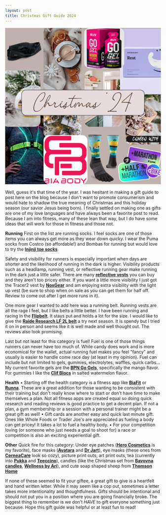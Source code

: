```yaml
---
layout: post
title: Christmas Gift Guide 2024
---
```

![Collage of Christmas gift ideas with title "Christmas '24"](/images/ChristmasGiftGuide-2024/ChristmasMoodboard.png)

Well, guess it's that time of the year.  I was hesitant in making a gift guide to post here on the blog because I don't want to promote consumerism and would hate to shadow the true meaning of Christmas and this holiday season (our savior Jesus being born).  I finally settled on making one as gifts are one of my love languages and have always been a favorite post to read.  Because I am into fitness, many of these lean that way, but I do have some ideas that will work for those in fitness and those not.

**Running**
 First on the list are running socks.  I feel socks are one of those items you can always get more as they wear down quicky.  I wear the Puma socks from Costco (so affordable!) and Bombas for running but would love to try the **[Injinji toe socks](https://www.injinji.com/)** 

Safety and visibility for runners is especially important when days are shorter and the likelihood of running in the dark is higher.  Visibility products such as a headlamp, running vest, or reflective running gear make running in the dark just a little safer.  There are many **[reflective vests](https://www.amazon.com/reflective-running-vest/s?k=reflective+running+vest)** you can buy and they aren't too pricey either.  If you want a little more visibility I just got the Tracer2 vest by **[NoxGear](https://www.noxgear.com/tracer2)** and am enjoying extra visibility with the light up vest (be sure to shop when on sale as you can get them for half off.  Review to come out after I get more runs in it).

One more gear I wanted to add here was a running belt.  Running vests are all the rage I feel, but I like belts a little better.  I have been running and racing in the **[Flipbelt](https://flipbelt.com/collections/running-belts)**.  It stays put and holds a lot for the size.  I would like to give the **[Raide Research LF 2L belt](https://raideresearch.com/products/lf-2l)** a try next season.  It is spendy but I tried it on in person and seems like it is well made and well thought out.  The reviews also look promising. 

Last but not least for this category is fuel!  Fuel is one of those things runners can never have too much of.  While candy does work and is more economical for the wallet, actual running fuel makes you feel "fancy" and usually is easier to handle come race day (at least in my opinion).  Fuel can include but not limited to gels, gummies, electrolytes, waffles, quick carbs...  My current favorite gels are the **[BPN Go Gels](https://www.bareperformancenutrition.com/products/go-gel)**, specifically the mango flavor.  For gummies I like the **[Clif Blocs](https://shop.clifbar.com/collections/bloks-energy-chews#bloks-energy-chews)** in salted watermelon flavor.

**Health**
•	Starting off the health category is a fitness app like **[BiaFit](https://apps.apple.com/kw/app/bia-fit/id6475781001)** or **[Runna](https://www.runna.com/)**.  These are a great addition for those wanting to be consistent with their training but don't really know where to start or don't have time to make themselves a plan.  Not all fitness apps are created equal so doing quick research and reading reviews is good practice to get a decent plan.  If not a plan, a gym membership or a session with a personal trainer might be a great gift as well!
•	Gift cards are another easy and quick last minute gift.  Ones like Whole Foods or Trader Joe's are appreciated as fueling a body can get pricey!  It takes a lot to fuel a healthy body.
•	For your competition loving (or someone who just needs a goal to shoot for) a race or competition is also an exciting experiential gift.

**Other**
Quick fire for this category: Under eye patches (**[Hero Cosmetics](https://www.herocosmetics.us/collections/under-eye-care)** is my favorite), face masks (**[Avatara](https://www.target.com/s?searchTerm=avatara+face+mask&category=0%7CAll%7Cmatchallpartial%7Call+categories&tref=typeahead%7Cterm%7C0%7Cavatara+face+mask%7Cavatara+face+mask%7C%7C%7Cservice%7C%7C%7C%7C%7Ccategory_v3&searchTermRaw=avatara)** and **[Dr Jart](https://www.drjart.com/)**), eye masks (these ones from **[CorneaCare](https://mycorneacare.com/shop/eyelid-hygiene/self-heating-warm-compress/)** look so cozy), picture print outs, art print outs, tea (currently into **[Pukka](https://www.pukkaherbs.com/uk/en/)** and **[Teeccino](https://teeccino.com/)**), candles (like the Christmas set from **[Bavovna candles](https://bavovnacandles.com/collections/christmas-candles)**, **[Wellness by Ari](https://wellnessbyari.com/)**), and cute soap shaped sheep from **[Thomson Home](https://www.thomsonhome.com/products/meadow-mini-sheep-soap)**

If none of these seemed to fit your giftee, a great gift to give is a heartfelt and hand written letter.  While it may seem like a cop out, sometimes a letter takes more intentionality and thoughtfulness.
Gifts should be intentional and should not put you in a position where you are going financially broke.  The biggest thing to remember is we don't *HAVE* to gift everyone something just because.  Hope this gift guide was helpful or at least fun to read!

